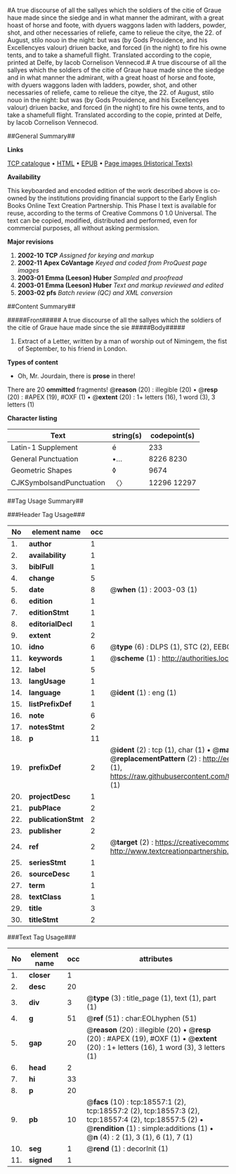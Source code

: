 #A true discourse of all the sallyes which the soldiers of the citie of Graue haue made since the siedge and in what manner the admirant, with a great hoast of horse and foote, with dyuers waggons laden with ladders, powder, shot, and other necessaries of reliefe, came to relieue the citye, the 22. of August, stilo nouo in the night: but was (by Gods Prouidence, and his Excellencyes valour) driuen backe, and forced (in the night) to fire his owne tents, and to take a shamefull flight. Translated according to the copie, printed at Delfe, by Iacob Cornelison Vennecod.#
A true discourse of all the sallyes which the soldiers of the citie of Graue haue made since the siedge and in what manner the admirant, with a great hoast of horse and foote, with dyuers waggons laden with ladders, powder, shot, and other necessaries of reliefe, came to relieue the citye, the 22. of August, stilo nouo in the night: but was (by Gods Prouidence, and his Excellencyes valour) driuen backe, and forced (in the night) to fire his owne tents, and to take a shamefull flight. Translated according to the copie, printed at Delfe, by Iacob Cornelison Vennecod.

##General Summary##

**Links**

[TCP catalogue](http://www.ota.ox.ac.uk/tcp/)  • 
[HTML](http://tei.it.ox.ac.uk/tcp/Texts-HTML/free/A02/A02050.html)  • 
[EPUB](http://tei.it.ox.ac.uk/tcp/Texts-EPUB/free/A02/A02050.epub) • 
[Page images (Historical Texts)](https://data.historicaltexts.jisc.ac.uk/view?pubId=eebo-99853188e&pageId=eebo-99853188e-18557-1)

**Availability**

This keyboarded and encoded edition of the
	       work described above is co-owned by the institutions
	       providing financial support to the Early English Books
	       Online Text Creation Partnership. This Phase I text is
	       available for reuse, according to the terms of Creative
	       Commons 0 1.0 Universal. The text can be copied,
	       modified, distributed and performed, even for
	       commercial purposes, all without asking permission.

**Major revisions**

1. __2002-10__ __TCP__ *Assigned for keying and markup*
1. __2002-11__ __Apex CoVantage__ *Keyed and coded from ProQuest page images*
1. __2003-01__ __Emma (Leeson) Huber__ *Sampled and proofread*
1. __2003-01__ __Emma (Leeson) Huber__ *Text and markup reviewed and edited*
1. __2003-02__ __pfs__ *Batch review (QC) and XML conversion*

##Content Summary##

#####Front#####
A true discourse of all the sallyes which the soldiers of the citie of Graue haue made since the sie
#####Body#####

1. Extract of a Letter, written by a man of worship out of Nimingem, the fist of September, to his friend in London.

**Types of content**

  * Oh, Mr. Jourdain, there is **prose** in there!

There are 20 **ommitted** fragments! 
 @__reason__ (20) : illegible (20)  •  @__resp__ (20) : #APEX (19), #OXF (1)  •  @__extent__ (20) : 1+ letters (16), 1 word (3), 3 letters (1)

**Character listing**


|Text|string(s)|codepoint(s)|
|---|---|---|
|Latin-1 Supplement|é|233|
|General Punctuation|•…|8226 8230|
|Geometric Shapes|◊|9674|
|CJKSymbolsandPunctuation|〈〉|12296 12297|

##Tag Usage Summary##

###Header Tag Usage###

|No|element name|occ|attributes|
|---|---|---|---|
|1.|__author__|1||
|2.|__availability__|1||
|3.|__biblFull__|1||
|4.|__change__|5||
|5.|__date__|8| @__when__ (1) : 2003-03 (1)|
|6.|__edition__|1||
|7.|__editionStmt__|1||
|8.|__editorialDecl__|1||
|9.|__extent__|2||
|10.|__idno__|6| @__type__ (6) : DLPS (1), STC (2), EEBO-CITATION (1), PROQUEST (1), VID (1)|
|11.|__keywords__|1| @__scheme__ (1) : http://authorities.loc.gov/ (1)|
|12.|__label__|5||
|13.|__langUsage__|1||
|14.|__language__|1| @__ident__ (1) : eng (1)|
|15.|__listPrefixDef__|1||
|16.|__note__|6||
|17.|__notesStmt__|2||
|18.|__p__|11||
|19.|__prefixDef__|2| @__ident__ (2) : tcp (1), char (1)  •  @__matchPattern__ (2) : ([0-9\-]+):([0-9IVX]+) (1), (.+) (1)  •  @__replacementPattern__ (2) : http://eebo.chadwyck.com/downloadtiff?vid=$1&page=$2 (1), https://raw.githubusercontent.com/textcreationpartnership/Texts/master/tcpchars.xml#$1 (1)|
|20.|__projectDesc__|1||
|21.|__pubPlace__|2||
|22.|__publicationStmt__|2||
|23.|__publisher__|2||
|24.|__ref__|2| @__target__ (2) : https://creativecommons.org/publicdomain/zero/1.0/ (1), http://www.textcreationpartnership.org/docs/. (1)|
|25.|__seriesStmt__|1||
|26.|__sourceDesc__|1||
|27.|__term__|1||
|28.|__textClass__|1||
|29.|__title__|3||
|30.|__titleStmt__|2||


###Text Tag Usage###

|No|element name|occ|attributes|
|---|---|---|---|
|1.|__closer__|1||
|2.|__desc__|20||
|3.|__div__|3| @__type__ (3) : title_page (1), text (1), part (1)|
|4.|__g__|51| @__ref__ (51) : char:EOLhyphen (51)|
|5.|__gap__|20| @__reason__ (20) : illegible (20)  •  @__resp__ (20) : #APEX (19), #OXF (1)  •  @__extent__ (20) : 1+ letters (16), 1 word (3), 3 letters (1)|
|6.|__head__|2||
|7.|__hi__|33||
|8.|__p__|20||
|9.|__pb__|10| @__facs__ (10) : tcp:18557:1 (2), tcp:18557:2 (2), tcp:18557:3 (2), tcp:18557:4 (2), tcp:18557:5 (2)  •  @__rendition__ (1) : simple:additions (1)  •  @__n__ (4) : 2 (1), 3 (1), 6 (1), 7 (1)|
|10.|__seg__|1| @__rend__ (1) : decorInit (1)|
|11.|__signed__|1||
